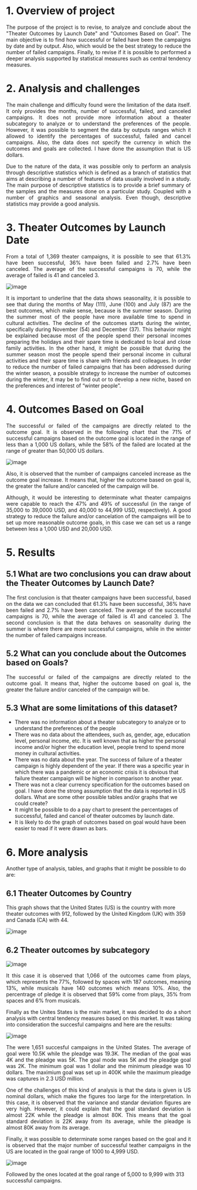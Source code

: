 # 1. Overview of project

<p align="justify"> The purpose of the project is to revise, to analyze and conclude about the "Theater Outcomes by Launch Date" and "Outcomes Based on Goal". The main objective is to find how successful or failed have been the campaigns by date and by output. Also, which would be the best strategy to reduce the number of failed campaigns. Finally, to revise if it is possible to performed a deeper analysis supported by statistical measures such as central tendency measures. 

# 2. Analysis and challenges

<p align="justify"> The main challenge and difficulty found were the limitation of the data itself. It only provides the months, number of successful, failed, and canceled campaigns. It does not provide more information about a theater subcategory to analyze or to understand the preferences of the people. However, it was possible to segment the data by outputs ranges which it allowed to identify the percentages of successful, failed and cancel campaigns. Also, the data does not specify the currency in which the outcomes and goals are collected. I have done the assumption that is US dollars. 

<p align="justify"> Due to the nature of the data, it was possible only to perform an analysis through descriptive statistics which is defined as a branch of statistics that aims at describing a number of features of data usually involved in a study. The main purpose of descriptive statistics is to provide a brief summary of the samples and the measures done on a particular study. Coupled with a number of graphics and seasonal analysis. Even though, descriptive statistics may provide a good analysis. 

# 3. Theater Outcomes by Launch Date

<p align="justify"> From a total of 1,369 theater campaigns, it is possible to see that 61.3% have been successful, 36% have been failed and 2.7% have been canceled. The average of the successful campaigns is 70, while the average of failed is 41 and canceled 3.

![image](https://user-images.githubusercontent.com/95872614/146653230-43e29a81-b36c-4460-b515-0b2600588b13.png)

<p align="justify"> It is important to underline that the data shows seasonality, it is possible to see that during the months of May (111), June (100) and July (87) are the best outcomes, which make sense, because is the summer season. During the summer most of the people have more available time to spend in cultural activities. The decline of the outcomes starts during the winter, specifically during November (54) and December (37). This behavior might be explained because most of the people spend their personal incomes preparing the holidays and their spare time is dedicated to local and close family activities. In the other hand, it might be possible that during the summer season most the people spend their personal income in cultural activities and their spare time is share with friends and colleagues.  
In order to reduce the number of failed campaigns that has been addressed during the winter season, a possible strategy to increase the number of outcomes during the winter, it may be to find out or to develop a new niche, based on the preferences and interest of “winter people”. 

# 4. Outcomes Based on Goal
<p align="justify"> The successful or failed of the campaigns are directly related to the outcome goal. It is observed in the following chart that the 71% of successful campaigns based on the outcome goal is located in the range of less than a 1,000 US dollars, while the 58% of the failed are located at the range of greater than 50,000 US dollars. 

![image](https://user-images.githubusercontent.com/95872614/146653241-71bc156d-3e13-47c4-b42e-935076831458.png)


<p align="justify"> Also, it is observed that the number of campaigns canceled increase as the outcome goal increase. It means that, higher the outcome based on goal is, the greater the failure and/or canceled of the campaign will be. 


<p align="justify"> Although, it would be interesting to determinate what theater campaigns were capable to reach the 47% and 49% of successful (in the range of  35,000 to 39,0000 USD, and 40,000 to 44,999 USD, respectively). A good strategy to reduce the failure and/or cancelation of the campaigns will be to set up more reasonable outcome goals, in this case we can set us a range between less a 1,000 USD and 20,000 USD. 

# 5. Results
 
## **5.1 What are two conclusions you can draw about the Theater Outcomes by Launch Date?**
 
<p align="justify"> The first conclusion is that theater campaigns have been successful, based on the data we can concluded that 61.3% have been successful, 36% have been failed and 2.7% have been canceled. The average of the successful campaigns is 70, while the average of failed is 41 and canceled 3. The second conclusion is that the data behaves on seasonality during the summer is where there are more successful campaigns, while in the winter the number of failed campaigns increase. 
 
## **5.2 What can you conclude about the Outcomes based on Goals?**
<p align="justify"> The successful or failed of the campaigns are directly related to the outcome goal. It means that, higher the outcome based on goal is, the greater the failure and/or canceled of the campaign will be.
 
 ## **5.3 What are some limitations of this dataset?**
 
* There was no information about a theater subcategory to analyze or to understand the preferences of the people
* There was no data about the attendees, such as, gender, age, education level, personal income, etc. It is well known that as higher the personal income and/or higher the education level, people trend to spend more money in cultural activities.  
* There was no data about the year. The success of failure of a theater campaign is highly dependent of the year. If there was a specific year in which there was a pandemic or an economic crisis it is obvious that failure theater campaign will be higher in comparison to another year. 
* There was not a clear currency specification for the outcomes based on goal. I have done the strong assumption that the data is reported in US dollars. 
What are some other possible tables and/or graphs that we could create?
* It might be possible to do a pay chart to present the percentages of successful, failed and cancel of theater outcomes by launch date.
* It is likely to do the graph of outcomes based on goal would have been easier to read if it were drawn as bars. 

# 6. More analysis
Another type of analysis, tables, and graphs that it might be possible to do are:

## **6.1 Theater Outcomes by Country**
This graph shows that the United States (US) is the country with more theater outcomes with 912, followed by the United Kingdom (UK) with 359 and Canada (CA) with 44. 
 
![image](https://user-images.githubusercontent.com/95872614/146653292-7fee373b-0ba1-40b5-adef-e2bd1aaff31b.png)

## **6.2 Theater outcomes by subcategory**
![image](https://user-images.githubusercontent.com/95872614/146653296-cbb8b180-e24d-4515-9296-93938cb3bf58.png)

<p align="justify"> It this case it is observed that 1,066 of the outcomes came from plays, which represents the 77%, followed by spaces with 187 outcomes, meaning 13%, while musicals have 140 outcomes which means 10%. Also, the percentrage of pledge it is observed that 59% come from plays, 35% from spaces and 6% from musicals. 

<p align="justify"> Finally as the Unites States is the main market, it was decided to do a short analysis with central tendency measures based on this market. It was taking into consideration the succesful campaigns and here are the results:

 ![image](https://user-images.githubusercontent.com/95872614/146653300-bb4eee1e-6872-4835-88e8-2828bb8bd4c8.png)

<p align="justify"> The were 1,651 succesful campaigns in the United States. The average of goal were 10.5K while the pleadge was 19.3K. The median of the goal was 4K and the pleadge was 5K. The goal mode was 5K and the pleadge goal was 2K. The minimum goal was 1 dollar and the minimum pleadge was 10 dollars. The maximium goal was set up in 400K while the maximum pleadge was captures in 2.3 USD million. 

 <p align="justify"> One of the challenges of this kind of analysis is that the data is given is US nominal dollars, which make the figures too large for the interpretation. In this case, it is observed that the variance and standar deviation figures are very high. However, it could explain that the goal standard deviation is almost 22K while the pleadge is almost 80K. This means that the goal standard deviation is 22K away from its average, while the pleadge is almost 80K away from its average. 

<p align="justify"> Finally, it was possible to determinate some ranges based on the goal and it is observed that the major number of successful teather campaigns in the US are located in the goal range of 1000 to 4,999 USD.

![image](https://user-images.githubusercontent.com/95872614/146653305-42fb7400-2a41-4d66-adc8-950d6ffc4951.png)

 
Followed by the ones located at the goal range of 5,000 to 9,999 with 313 successful campaigns.
